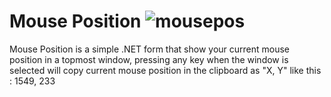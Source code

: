 # Mouse Position ![mousepos](https://user-images.githubusercontent.com/21199858/190172427-22519613-bfd6-47d9-9b8b-418c5e7ebd7f.png)
Mouse Position is a simple .NET form that show your current mouse position in a topmost window, pressing any key when the window is selected will copy current mouse position in the clipboard as "X, Y" like this : 1549, 233
